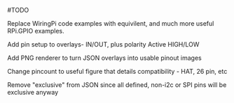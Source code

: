 #TODO

Replace WiringPi code examples with equivilent, and much more useful RPi.GPIO examples.

Add pin setup to overlays- IN/OUT, plus polarity Active HIGH/LOW

Add PNG renderer to turn JSON overlays into usable pinout images

Change pincount to useful figure that details compatibility - HAT, 26 pin, etc

Remove "exclusive" from JSON since all defined, non-i2c or SPI pins will be exclusive anyway
